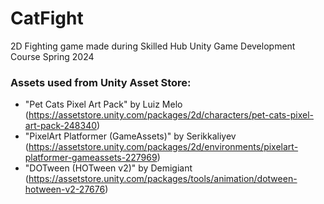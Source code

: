 # CatFight
2D Fighting game made during Skilled Hub Unity Game Development Course Spring 2024

### Assets used from Unity Asset Store:
- "Pet Cats Pixel Art Pack" by Luiz Melo (https://assetstore.unity.com/packages/2d/characters/pet-cats-pixel-art-pack-248340)
- "PixelArt Platformer (GameAssets)" by Serikkaliyev (https://assetstore.unity.com/packages/2d/environments/pixelart-platformer-gameassets-227969)
- "DOTween (HOTween v2)" by Demigiant (https://assetstore.unity.com/packages/tools/animation/dotween-hotween-v2-27676)
